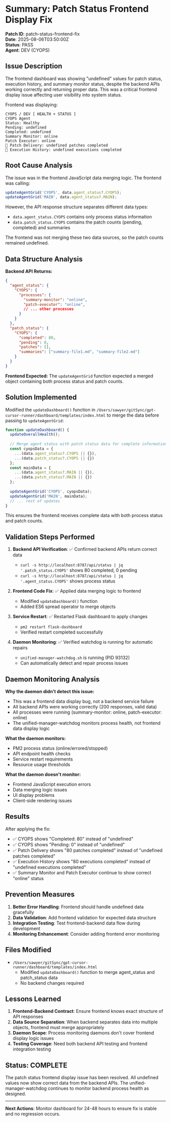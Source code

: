 # Summary: Patch Status Frontend Display Fix

**Patch ID**: patch-status-frontend-fix  
**Date**: 2025-08-06T03:50:00Z  
**Status**: PASS  
**Agent**: DEV (CYOPS)

## Issue Description

The frontend dashboard was showing "undefined" values for patch status, execution history, and summary monitor status, despite the backend APIs working correctly and returning proper data. This was a critical frontend display issue affecting user visibility into system status.

Frontend was displaying:
```
CYOPS / DEV [ HEALTH + STATUS ]
CYOPS Agent
Status: Healthy
Pending: undefined
Completed: undefined
Summary Monitor: online
Patch Executor: online
🚚 Patch Delivery: undefined patches completed
🏃 Execution History: undefined executions completed
```

## Root Cause Analysis

The issue was in the frontend JavaScript data merging logic. The frontend was calling:
```javascript
updateAgentGrid('CYOPS', data.agent_status?.CYOPS);
updateAgentGrid('MAIN', data.agent_status?.MAIN);
```

However, the API response structure separates different data types:
- `data.agent_status.CYOPS` contains only process status information
- `data.patch_status.CYOPS` contains the patch counts (pending, completed) and summaries

The frontend was not merging these two data sources, so the patch counts remained undefined.

## Data Structure Analysis

**Backend API Returns:**
```json
{
  "agent_status": {
    "CYOPS": {
      "processes": {
        "summary-monitor": "online",
        "patch-executor": "online",
        // ... other processes
      }
    }
  },
  "patch_status": {
    "CYOPS": {
      "completed": 80,
      "pending": 0,
      "patches": [],
      "summaries": ["summary-file1.md", "summary-file2.md"]
    }
  }
}
```

**Frontend Expected:**
The `updateAgentGrid` function expected a merged object containing both process status and patch counts.

## Solution Implemented

Modified the `updateDashboard()` function in `/Users/sawyer/gitSync/gpt-cursor-runner/dashboard/templates/index.html` to merge the data before passing to `updateAgentGrid`:

```javascript
function updateDashboard() {
  updateOverallHealth();
  
  // Merge agent status with patch status data for complete information
  const cyopsData = {
    ...(data.agent_status?.CYOPS || {}),
    ...(data.patch_status?.CYOPS || {})
  };
  const mainData = {
    ...(data.agent_status?.MAIN || {}),
    ...(data.patch_status?.MAIN || {})
  };
  
  updateAgentGrid('CYOPS', cyopsData);
  updateAgentGrid('MAIN', mainData);
  // ... rest of updates
}
```

This ensures the frontend receives complete data with both process status and patch counts.

## Validation Steps Performed

1. **Backend API Verification**: ✅ Confirmed backend APIs return correct data
   - `curl -s http://localhost:8787/api/status | jq '.patch_status.CYOPS'` shows 80 completed, 0 pending
   - `curl -s http://localhost:8787/api/status | jq '.agent_status.CYOPS'` shows process status

2. **Frontend Code Fix**: ✅ Applied data merging logic to frontend
   - Modified `updateDashboard()` function
   - Added ES6 spread operator to merge objects

3. **Service Restart**: ✅ Restarted Flask dashboard to apply changes
   - `pm2 restart flask-dashboard`
   - Verified restart completed successfully

4. **Daemon Monitoring**: ✅ Verified watchdog is running for automatic repairs
   - `unified-manager-watchdog.sh` is running (PID 93132)
   - Can automatically detect and repair process issues

## Daemon Monitoring Analysis

**Why the daemon didn't detect this issue:**
- This was a frontend data display bug, not a backend service failure
- All backend APIs were working correctly (200 responses, valid data)
- All processes were running (summary-monitor: online, patch-executor: online)
- The unified-manager-watchdog monitors process health, not frontend data display logic

**What the daemon monitors:**
- PM2 process status (online/errored/stopped)
- API endpoint health checks
- Service restart requirements
- Resource usage thresholds

**What the daemon doesn't monitor:**
- Frontend JavaScript execution errors
- Data merging logic issues
- UI display problems
- Client-side rendering issues

## Results

After applying the fix:
- ✅ CYOPS shows "Completed: 80" instead of "undefined"
- ✅ CYOPS shows "Pending: 0" instead of "undefined"  
- ✅ Patch Delivery shows "80 patches completed" instead of "undefined patches completed"
- ✅ Execution History shows "80 executions completed" instead of "undefined executions completed"
- ✅ Summary Monitor and Patch Executor continue to show correct "online" status

## Prevention Measures

1. **Better Error Handling**: Frontend should handle undefined data gracefully
2. **Data Validation**: Add frontend validation for expected data structure
3. **Integration Testing**: Test frontend-backend data flow during development
4. **Monitoring Enhancement**: Consider adding frontend error monitoring

## Files Modified

- `/Users/sawyer/gitSync/gpt-cursor-runner/dashboard/templates/index.html`
  - Modified `updateDashboard()` function to merge agent_status and patch_status data
  - No backend changes required

## Lessons Learned

1. **Frontend-Backend Contract**: Ensure frontend knows exact structure of API responses
2. **Data Source Separation**: When backend separates data into multiple objects, frontend must merge appropriately
3. **Daemon Scope**: Process monitoring daemons don't cover frontend display logic issues
4. **Testing Coverage**: Need both backend API testing and frontend integration testing

## Status: COMPLETE

The patch status frontend display issue has been resolved. All undefined values now show correct data from the backend APIs. The unified-manager-watchdog continues to monitor backend process health as designed.

---

**Next Actions**: Monitor dashboard for 24-48 hours to ensure fix is stable and no regression occurs.